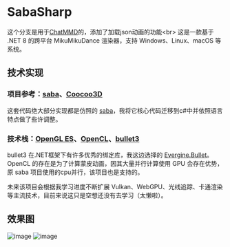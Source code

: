 # SabaSharp
这个分支是用于[ChatMMD]("https://github.com/pppopipupu/ChatMMD")的，添加了加载json动画的功能<br>
这是一款基于 .NET 8 的跨平台 MikuMikuDance 渲染器，支持 Windows、Linux、macOS 等系统。

## 技术实现
### 项目参考：[saba](https://github.com/benikabocha/saba)、[Coocoo3D](https://github.com/sselecirPyM/Coocoo3D)
这套代码绝大部分实现都是仿照的 [saba](https://github.com/benikabocha/saba)，我将它核心代码迁移到c#中并依照语言特点做了些许调整。

### 技术栈：[OpenGL ES](https://github.com/dotnet/Silk.NET)、[OpenCL](https://github.com/dotnet/Silk.NET)、[bullet3](https://github.com/bulletphysics/bullet3)
bullet3 在.NET框架下有许多优秀的绑定库，我这边选择的 [Evergine.Bullet](https://evergine.com/)。<br>
OpenCL 的存在是为了计算蒙皮动画，因其大量并行计算使用 GPU 会存在优势，原 saba 项目使用的cpu并行，该项目也是支持的。<br>

未来该项目会根据我学习进度不断扩展 Vulkan、WebGPU、光线追踪、卡通渲染等主流技术，目前来说这只是空想还没有去学习（太懒啦）。

## 效果图
![image](https://github.com/qian-o/SabaSharp/assets/84434846/01df2a13-9ff6-4dd7-8e26-ee855c7b9e32)
![image](https://github.com/qian-o/SabaSharp/assets/84434846/131bdb3b-07af-4792-97e8-99d848e96d5a)
